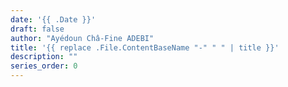 ```yaml
---
date: '{{ .Date }}'
draft: false
author: "Ayédoun Châ-Fine ADEBI"
title: '{{ replace .File.ContentBaseName "-" " " | title }}'
description: ""
series_order: 0
---
```

